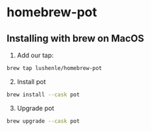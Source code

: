 # homebrew-pot

## Installing with brew on MacOS

1. Add our tap:

```bash
brew tap lushenle/homebrew-pot
```

2. Install pot

```bash
brew install --cask pot
```

3. Upgrade pot

```bash
brew upgrade --cask pot
```
